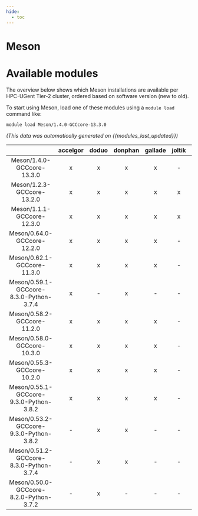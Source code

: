 ```yaml
---
hide:
  - toc
---
```


Meson
=====

# Available modules


The overview below shows which Meson installations are available per HPC-UGent Tier-2 cluster, ordered based on software version (new to old).

To start using Meson, load one of these modules using a `module load` command like:

```shell
module load Meson/1.4.0-GCCcore-13.3.0
```

*(This data was automatically generated on {{modules_last_updated}})*  

| |accelgor|doduo|donphan|gallade|joltik|shinx|skitty|
| :---: | :---: | :---: | :---: | :---: | :---: | :---: | :---: |
|Meson/1.4.0-GCCcore-13.3.0|x|x|x|x|-|x|x|
|Meson/1.2.3-GCCcore-13.2.0|x|x|x|x|x|x|x|
|Meson/1.1.1-GCCcore-12.3.0|x|x|x|x|x|x|x|
|Meson/0.64.0-GCCcore-12.2.0|x|x|x|x|-|x|-|
|Meson/0.62.1-GCCcore-11.3.0|x|x|x|x|-|x|-|
|Meson/0.59.1-GCCcore-8.3.0-Python-3.7.4|x|-|x|-|-|-|-|
|Meson/0.58.2-GCCcore-11.2.0|x|x|x|x|-|-|-|
|Meson/0.58.0-GCCcore-10.3.0|x|x|x|x|-|-|-|
|Meson/0.55.3-GCCcore-10.2.0|x|x|x|x|-|-|-|
|Meson/0.55.1-GCCcore-9.3.0-Python-3.8.2|x|x|x|x|-|-|-|
|Meson/0.53.2-GCCcore-9.3.0-Python-3.8.2|-|x|x|-|-|-|-|
|Meson/0.51.2-GCCcore-8.3.0-Python-3.7.4|-|x|x|-|-|-|-|
|Meson/0.50.0-GCCcore-8.2.0-Python-3.7.2|-|x|-|-|-|-|-|
